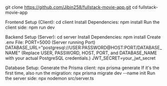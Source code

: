 git clone https://github.com/Jibin258/fullstack-movie-app.git
cd fullstack-movie-app

Frontend Setup (Client):
  cd client
  Install Dependencies: npm install
  Run the client side: npm run dev

Backend Setup (Server):
  cd server
  Install Dependencies: npm install
  Create .env File:
    PORT=5000 (Server running Port)
    DATABASE_URL="postgresql://USER:PASSWORD@HOST:PORT/DATABASE_NAME" (Replace USER, PASSWORD, HOST, PORT, and DATABASE_NAME with your actual PostgreSQL credentials.)
    JWT_SECRET=your_jwt_secret

Database Setup:
  Generate the Prisma client: npx prisma generate
  If it's the first time, also run the migration: npx prisma migrate dev --name init
  Run the server side: npx nodemon src/server.ts
